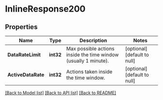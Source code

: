 # InlineResponse200

## Properties
Name | Type | Description | Notes
------------ | ------------- | ------------- | -------------
**DataRateLimit** | **int32** | Max possible actions inside the time window (usually 1 minute). | [optional] [default to null]
**ActiveDataRate** | **int32** | Actions taken inside the time window. | [optional] [default to null]

[[Back to Model list]](../README.md#documentation-for-models) [[Back to API list]](../README.md#documentation-for-api-endpoints) [[Back to README]](../README.md)


